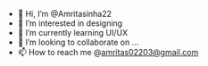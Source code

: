 - 👋 Hi, I’m @Amritasinha22
- 👀 I’m interested in designing
- 🌱 I’m currently learning UI/UX
- 💞️ I’m looking to collaborate on ...
- 📫 How to reach me @amritas02203@gmail.com 

<!---
Amritasinha22/Amritasinha22 is a ✨ special ✨ repository because its `README.md` (this file) appears on your GitHub profile.
You can click the Preview link to take a look at your changes.
--->
